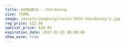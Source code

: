 ```yaml
---
title: GIRASOLE - chardonnay
size: 750ML
image: /assets/images/girasole-2010-chardonnay-2.jpg
reg_price: $12.99
special_price: $10.99
expiration_date: 2017-02-01 00:00:00
show_wine: true
---
```



